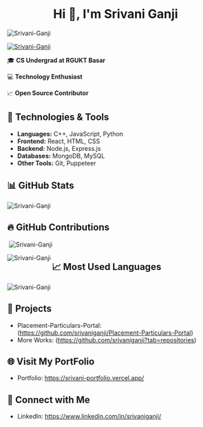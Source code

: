 <h1 align="center">Hi 👋, I'm Srivani Ganji</h1>

<p align="left"> <img src="https://komarev.com/ghpvc/?username=srivaniganji&label=Profile%20views&color=0e75b6&style=flat" alt="Srivani-Ganji" /> </p>

<p align="left"> <a href="https://github.com/ryo-ma/github-profile-trophy"><img src="https://github-profile-trophy.vercel.app/?username=srivaniganji" alt="Srivani-Ganji" /></a> </p>



🎓 **CS Undergrad at RGUKT Basar**

💻 **Technology Enthusiast**

📈 **Open Source Contributor**

## 🔧 Technologies & Tools

- **Languages:** C++, JavaScript, Python
- **Frontend:** React, HTML, CSS
- **Backend:** Node.js, Express.js
- **Databases:** MongoDB, MySQL
- **Other Tools:** Git, Puppeteer

## 📊 GitHub Stats
<p><img align="center" src="https://github-readme-streak-stats.herokuapp.com/?user=srivaniganji&" alt="Srivani-Ganji" /></p>


## 🔥 GitHub Contributions
<p>&nbsp;<img align="center" src="https://github-readme-stats.vercel.app/api?username=srivaniganji&show_icons=true&locale=en" alt="Srivani-Ganji" /></p>

<p><img align="left" src="https://github-readme-stats.vercel.app/api/top-langs?username=srivaniganji&show_icons=true&locale=en&layout=compact" alt="Srivani-Ganji" /></p>


## 📈 Most Used Languages

<p><img align="center" src="https://github-readme-stats.vercel.app/api/top-langs?username=srivaniganji&show_icons=true&locale=en&layout=compact" alt="Srivani-Ganji" /></p>

## 🚀 Projects

- Placement-Particulars-Portal: (https://github.com/srivaniganji/Placement-Particulars-Portal)
- More Works: (https://github.com/srivaniganji?tab=repositories)

## 🌐 Visit My PortFolio

- Portfolio: https://srivani-portfolio.vercel.app/

## 🤝 Connect with Me

- LinkedIn: https://www.linkedin.com/in/srivaniganji/

